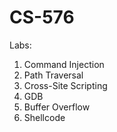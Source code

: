 # CS-576

Labs:
   1. Command Injection
   2. Path Traversal
   3. Cross-Site Scripting
   4. GDB
   5. Buffer Overflow
   6. Shellcode
